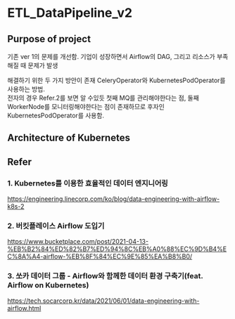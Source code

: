 # ETL_DataPipeline_v2

## Purpose of project
기존 ver 1의 문제를 개선함. 기업이 성장하면서 Airflow의 DAG, 그리고 리소스가 부족해질 때 문제가 발생

해결하기 위한 두 가지 방안이 존재 CeleryOperator와 KubernetesPodOperator를 사용하는 방법.\
전자의 경우 Refer.2를 보면 알 수있듯 첫째 MQ를 관리해야한다는 점, 둘째 WorkerNode를 모니터링해야한다는 점이 존재하므로 후자인 KubernetesPodOperator를 사용함.

## Architecture of Kubernetes



## Refer
### 1. Kubernetes를 이용한 효율적인 데이터 엔지니어링
https://engineering.linecorp.com/ko/blog/data-engineering-with-airflow-k8s-2

### 2. 버킷플레이스 Airflow 도입기
https://www.bucketplace.com/post/2021-04-13-%EB%B2%84%ED%82%B7%ED%94%8C%EB%A0%88%EC%9D%B4%EC%8A%A4-airflow-%EB%8F%84%EC%9E%85%EA%B8%B0/

### 3. 쏘카 데이터 그룹 - Airflow와 함께한 데이터 환경 구축기(feat. Airflow on Kubernetes)
https://tech.socarcorp.kr/data/2021/06/01/data-engineering-with-airflow.html
